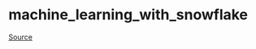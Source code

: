 # machine_learning_with_snowflake

[Source](https://quickstarts.snowflake.com/guide/getting_started_snowpark_machine_learning/index.html?index=..%2F..index#5)
